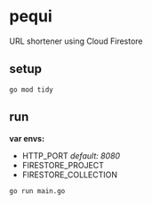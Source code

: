 # pequi
URL shortener using Cloud Firestore

## setup

```
go mod tidy
```

## run

**var envs:**
- HTTP_PORT _default: 8080_
- FIRESTORE_PROJECT
- FIRESTORE_COLLECTION

```
go run main.go
```
